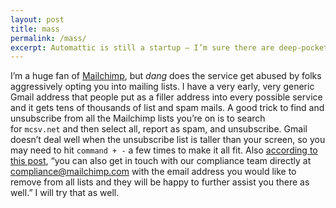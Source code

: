 ```yaml
---
layout: post
title: mass
permalink: /mass/
excerpt: Automattic is still a startup — I’m sure there are deep-pocketed private equity firms that could have outbid us, but the most likely outcome then would have been an “asset” getting chopped up and sold for parts. (This is a caricature and there are PE firms I like, but it’s not a terrible stretch of the imagination.) Instead, Tumblr has a new chance to redefine itself in 2019 and beyond. Its community is joining with WordPress’ 16-year commitment to open source and the open web.
---
```


<p>I’m a huge fan of <a href="https://mailchimp.com/">Mailchimp</a>, but <em>dang</em> does the service get abused by folks aggressively opting you into mailing lists. I have a very early, very generic Gmail address that people put as a filler address into every possible service and it gets tens of thousands of list and spam mails. A good trick to find and unsubscribe from all the Mailchimp lists you’re on is to search for&nbsp;<code>mcsv.net</code>&nbsp;and then select all, report as spam, and unsubscribe. Gmail doesn’t deal well when the unsubscribe list is taller than your screen, so you may need to hit <code>command + -</code> a few times to make it all fit. Also <a href="https://www.facebook.com/mailchimp/posts/10152104546810777">according to this post</a>, “you can also get in touch with our compliance team directly at <a href="mailto:compliance@mailchimp.com">compliance@mailchimp.com</a> with the email address you would like to remove from all lists and they will be happy to further assist you there as well.” I will try that as well.</p>
